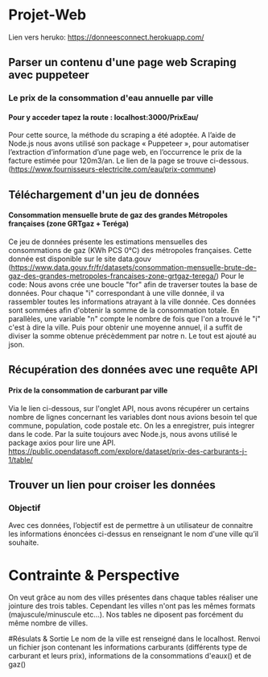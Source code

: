 # Projet-Web

Lien vers heruko:  https://donneesconnect.herokuapp.com/



## Parser un contenu d'une page web Scraping avec puppeteer
### Le prix de la consommation d'eau annuelle par ville
#### Pour y acceder tapez la route : localhost:3000/PrixEau/

Pour cette source, la méthode du scraping a été adoptée. A l’aide de Node.js nous avons utilisé son package « Puppeteer », pour automatiser l’extraction d’information d’une page web, en l’occurrence le prix de la facture estimée pour 120m3/an. Le lien de la page se trouve ci-dessous.
(https://www.fournisseurs-electricite.com/eau/prix-commune)

##   Téléchargement d'un jeu de données 
#### Consommation mensuelle brute de gaz des grandes Métropoles françaises (zone GRTgaz + Teréga)

Ce jeu de données présente les estimations mensuelles des consommations de gaz (KWh PCS 0°C) des métropoles françaises.
Cette  donnée est disponible sur le site data.gouv (https://www.data.gouv.fr/fr/datasets/consommation-mensuelle-brute-de-gaz-des-grandes-metropoles-francaises-zone-grtgaz-terega/)
Pour le code: Nous avons crée une boucle "for" afin de traverser toutes la base de données. Pour chaque "i" correspondant à une ville donnée, il va rassembler toutes les informations atrayant à la ville donnée. Ces données sont sommées afin d'obtenir la somme de la consommation totale. En parallèles, une variable "n" compte le nombre de fois que l'on a trouvé le "i" c'est à dire la ville. Puis pour obtenir une moyenne annuel, il a suffit de diviser la somme obtenue précèdemment par notre n. Le tout est ajouté au json.


##  Récupération des données avec une requête  API
#### Prix de la consommation de carburant par ville
Via le lien ci-dessous, sur l'onglet API, nous avons récupérer un certains nombre de lignes concernant les variables dont nous avions besoin tel que commune, population, code postale etc. On les a enregistrer, puis integrer dans le code. Par la suite toujours avec Node.js, nous avons utilisé le package axios pour lire une API.
https://public.opendatasoft.com/explore/dataset/prix-des-carburants-j-1/table/




## Trouver un lien pour croiser les données 

### Objectif

Avec ces données, l’objectif est de permettre à un utilisateur de connaitre les informations énoncées ci-dessus en renseignant le nom d'une ville qu’il souhaite. 

# Contrainte & Perspective

On veut grâce au nom des villes présentes dans chaque tables réaliser une jointure des trois tables. Cependant les villes n'ont pas les mêmes formats (majuscule/minuscule etc...). Nos tables ne diposent pas forcément du même nombre de villes.

#Résulats & Sortie
Le nom de la ville est renseigné dans le localhost. Renvoi un fichier json contenant les informations carburants (différents type de carburant et leurs prix), informations de la consommations d'eaux() et de gaz() 

